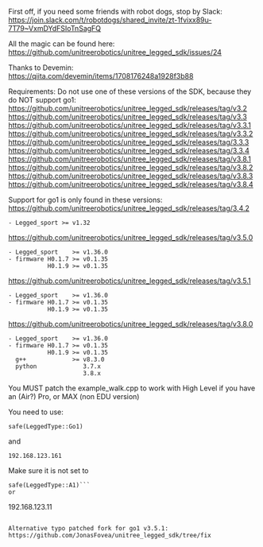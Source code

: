 First off, if you need some friends with robot dogs, stop by Slack: https://join.slack.com/t/robotdogs/shared_invite/zt-1fvixx89u-7T79~VxmDYdFSIoTnSagFQ

All the magic can be found here:
https://github.com/unitreerobotics/unitree_legged_sdk/issues/24

Thanks to Devemin:
https://qiita.com/devemin/items/1708176248a1928f3b88

Requirements:
Do not use one of these versions of the SDK, because they do NOT support go1:
https://github.com/unitreerobotics/unitree_legged_sdk/releases/tag/v3.2
https://github.com/unitreerobotics/unitree_legged_sdk/releases/tag/v3.3
https://github.com/unitreerobotics/unitree_legged_sdk/releases/tag/v3.3.1
https://github.com/unitreerobotics/unitree_legged_sdk/releases/tag/v3.3.2
https://github.com/unitreerobotics/unitree_legged_sdk/releases/tag/3.3.3
https://github.com/unitreerobotics/unitree_legged_sdk/releases/tag/3.3.4
https://github.com/unitreerobotics/unitree_legged_sdk/releases/tag/v3.8.1
https://github.com/unitreerobotics/unitree_legged_sdk/releases/tag/v3.8.2
https://github.com/unitreerobotics/unitree_legged_sdk/releases/tag/v3.8.3
https://github.com/unitreerobotics/unitree_legged_sdk/releases/tag/v3.8.4

Support for go1 is only found in these versions:
https://github.com/unitreerobotics/unitree_legged_sdk/releases/tag/3.4.2 
```
- Legged_sport >= v1.32
```
https://github.com/unitreerobotics/unitree_legged_sdk/releases/tag/v3.5.0
```
- Legged_sport    >= v1.36.0
- firmware H0.1.7 >= v0.1.35
           H0.1.9 >= v0.1.35
```

https://github.com/unitreerobotics/unitree_legged_sdk/releases/tag/v3.5.1
```
- Legged_sport    >= v1.36.0
- firmware H0.1.7 >= v0.1.35
           H0.1.9 >= v0.1.35
```

https://github.com/unitreerobotics/unitree_legged_sdk/releases/tag/v3.8.0
```
- Legged_sport    >= v1.36.0
- firmware H0.1.7 >= v0.1.35
           H0.1.9 >= v0.1.35
  g++             >= v8.3.0
  python             3.7.x
                     3.8.x
```

You MUST patch the example_walk.cpp to work with High Level if you have an (Air?) Pro, or MAX (non EDU version)

You need to use: 
```
safe(LeggedType::Go1)
```
and 
```
192.168.123.161
```
Make sure it is not set to 
```
safe(LeggedType::A1)``` 
or 
```
192.168.123.11
```

Alternative typo patched fork for go1 v3.5.1:
https://github.com/JonasFovea/unitree_legged_sdk/tree/fix
